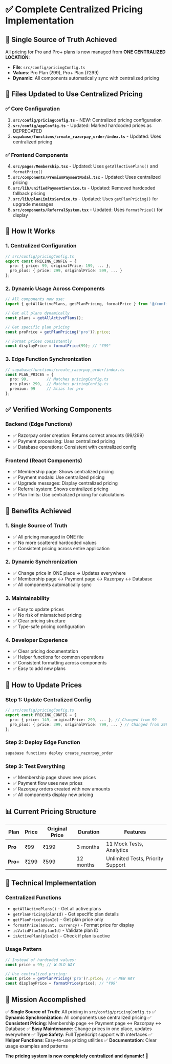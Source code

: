 # ✅ Complete Centralized Pricing Implementation

## 🎯 **Single Source of Truth Achieved**

All pricing for Pro and Pro+ plans is now managed from **ONE CENTRALIZED LOCATION**:
- **File**: `src/config/pricingConfig.ts`
- **Values**: Pro Plan (₹99), Pro+ Plan (₹299)
- **Dynamic**: All components automatically sync with centralized pricing

## 📁 **Files Updated to Use Centralized Pricing**

### ✅ **Core Configuration**
1. **`src/config/pricingConfig.ts`** - NEW: Centralized pricing configuration
2. **`src/config/appConfig.ts`** - Updated: Marked hardcoded prices as DEPRECATED
3. **`supabase/functions/create_razorpay_order/index.ts`** - Updated: Uses centralized pricing

### ✅ **Frontend Components**
4. **`src/pages/Membership.tsx`** - Updated: Uses `getAllActivePlans()` and `formatPrice()`
5. **`src/components/PremiumPaymentModal.tsx`** - Updated: Uses centralized pricing
6. **`src/lib/unifiedPaymentService.ts`** - Updated: Removed hardcoded fallback pricing
7. **`src/lib/planLimitsService.ts`** - Updated: Uses `getPlanPricing()` for upgrade messages
8. **`src/components/ReferralSystem.tsx`** - Updated: Uses `formatPrice()` for display

## 🔄 **How It Works**

### **1. Centralized Configuration**
```typescript
// src/config/pricingConfig.ts
export const PRICING_CONFIG = {
  pro: { price: 99, originalPrice: 199, ... },
  pro_plus: { price: 299, originalPrice: 599, ... }
};
```

### **2. Dynamic Usage Across Components**
```typescript
// All components now use:
import { getAllActivePlans, getPlanPricing, formatPrice } from '@/config/pricingConfig';

// Get all plans dynamically
const plans = getAllActivePlans();

// Get specific plan pricing
const proPrice = getPlanPricing('pro')?.price;

// Format prices consistently
const displayPrice = formatPrice(99); // "₹99"
```

### **3. Edge Function Synchronization**
```typescript
// supabase/functions/create_razorpay_order/index.ts
const PLAN_PRICES = {
  pro: 99,        // Matches pricingConfig.ts
  pro_plus: 299,  // Matches pricingConfig.ts
  premium: 99     // Alias for pro
};
```

## ✅ **Verified Working Components**

### **Backend (Edge Functions)**
- ✅ Razorpay order creation: Returns correct amounts (99/299)
- ✅ Payment processing: Uses centralized pricing
- ✅ Database operations: Consistent with centralized config

### **Frontend (React Components)**
- ✅ Membership page: Shows centralized pricing
- ✅ Payment modals: Use centralized pricing
- ✅ Upgrade messages: Display centralized pricing
- ✅ Referral system: Shows centralized pricing
- ✅ Plan limits: Use centralized pricing for calculations

## 🎉 **Benefits Achieved**

### **1. Single Source of Truth**
- ✅ All pricing managed in ONE file
- ✅ No more scattered hardcoded values
- ✅ Consistent pricing across entire application

### **2. Dynamic Synchronization**
- ✅ Change price in ONE place → Updates everywhere
- ✅ Membership page ↔ Payment page ↔ Razorpay ↔ Database
- ✅ All components automatically sync

### **3. Maintainability**
- ✅ Easy to update prices
- ✅ No risk of mismatched pricing
- ✅ Clear pricing structure
- ✅ Type-safe pricing configuration

### **4. Developer Experience**
- ✅ Clear pricing documentation
- ✅ Helper functions for common operations
- ✅ Consistent formatting across components
- ✅ Easy to add new plans

## 🚀 **How to Update Prices**

### **Step 1: Update Centralized Config**
```typescript
// src/config/pricingConfig.ts
export const PRICING_CONFIG = {
  pro: { price: 149, originalPrice: 299, ... }, // Changed from 99
  pro_plus: { price: 399, originalPrice: 799, ... } // Changed from 299
};
```

### **Step 2: Deploy Edge Function**
```bash
supabase functions deploy create_razorpay_order
```

### **Step 3: Test Everything**
- ✅ Membership page shows new prices
- ✅ Payment flow uses new prices
- ✅ Razorpay orders created with new amounts
- ✅ All components display new pricing

## 📊 **Current Pricing Structure**

| Plan | Price | Original Price | Duration | Features |
|------|-------|----------------|----------|----------|
| **Pro** | ₹99 | ₹199 | 3 months | 11 Mock Tests, Analytics |
| **Pro+** | ₹299 | ₹599 | 12 months | Unlimited Tests, Priority Support |

## 🔧 **Technical Implementation**

### **Centralized Functions**
- `getAllActivePlans()` - Get all active plans
- `getPlanPricing(planId)` - Get specific plan details
- `getPlanPrice(planId)` - Get plan price only
- `formatPrice(amount, currency)` - Format price for display
- `isValidPlanId(planId)` - Validate plan ID
- `isActivePlan(planId)` - Check if plan is active

### **Usage Pattern**
```typescript
// Instead of hardcoded values:
const price = 99; // ❌ OLD WAY

// Use centralized pricing:
const price = getPlanPricing('pro')?.price; // ✅ NEW WAY
const displayPrice = formatPrice(price); // "₹99"
```

## 🎯 **Mission Accomplished**

✅ **Single Source of Truth**: All pricing in `src/config/pricingConfig.ts`
✅ **Dynamic Synchronization**: All components use centralized pricing
✅ **Consistent Pricing**: Membership page ↔ Payment page ↔ Razorpay ↔ Database
✅ **Easy Maintenance**: Change prices in one place, updates everywhere
✅ **Type Safety**: Full TypeScript support with interfaces
✅ **Helper Functions**: Easy-to-use pricing utilities
✅ **Documentation**: Clear usage examples and patterns

**The pricing system is now completely centralized and dynamic! 🎉**
